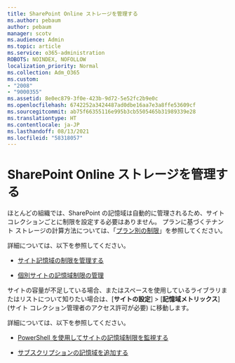 ```yaml
---
title: SharePoint Online ストレージを管理する
ms.author: pebaum
author: pebaum
manager: scotv
ms.audience: Admin
ms.topic: article
ms.service: o365-administration
ROBOTS: NOINDEX, NOFOLLOW
localization_priority: Normal
ms.collection: Adm_O365
ms.custom:
- "2008"
- "9000355"
ms.assetid: 8e0ec879-3f0e-423b-9d72-5e52fc2b9e0c
ms.openlocfilehash: 6742252a3424487ad0dbe16aa7e3a8ffe53609cf
ms.sourcegitcommit: ab75f66355116e995b3cb5505465b31989339e28
ms.translationtype: HT
ms.contentlocale: ja-JP
ms.lasthandoff: 08/13/2021
ms.locfileid: "58318057"
---
```

# <a name="manage-your-sharepoint-online-storage"></a>SharePoint Online ストレージを管理する

ほとんどの組織では、SharePoint の記憶域は自動的に管理されるため、サイト コレクションごとに制限を設定する必要はありません。 プランに基づくテナント ストレージの計算方法については、「[プラン別の制限](https://docs.microsoft.com/office365/servicedescriptions/sharepoint-online-service-description/sharepoint-online-limits?redirectedfrom=MSDN#limits-by-plan)」を参照してください。

詳細については、以下を参照してください。

- [サイト記憶域の制限を管理する](https://docs.microsoft.com/sharepoint/manage-site-collection-storage-limits)

- [個別サイトの記憶域制限の管理](https://docs.microsoft.com/sharepoint/manage-site-collection-storage-limits#manage-individual-site-storage-limits)

サイトの容量が不足している場合、またはスペースを使用しているライブラリまたはリストについて知りたい場合は、[**サイトの設定**] > [**記憶域メトリックス**] (サイト コレクション管理者のアクセス許可が必要) に移動します。

詳細については、以下を参照してください。

- [PowerShell を使用してサイトの記憶域制限を監視する](https://docs.microsoft.com/sharepoint/manage-site-collection-storage-limits#monitor-site-storage-limits-by-using-powershell)

- [サブスクリプションの記憶域を追加する](https://docs.microsoft.com/microsoft-365/commerce/add-storage-space) 
  